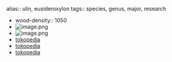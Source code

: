 alias:: ulin, eusideroxylon
tags:: species, genus, major, research

- wood-density:: 1050
- ![image.png](https://peach-geographical-bat-397.mypinata.cloud/ipfs/QmY5vd7kFWqXRjPQrgq5EPAyFj97yHpJPrtY4d9s86ybkV)
- ![image.png](https://peach-geographical-bat-397.mypinata.cloud/ipfs/QmYe2CdM9PvCT5sXjmksT7hozJAYA2hR3UV7eb4HXwmZMm)
- [tokopedia](https://www.tokopedia.com/agropurworejo/100-150cm-bibit-tanaman-kayu-ulin-iron-wood-kayu-besi-langka?extParam=ivf%3Dfalse%26src%3Dsearch)
- [tokopedia](https://www.tokopedia.com/mboll23/biji-ulin-atau-buah-biji-pohon-ulin-asli?extParam=ivf%3Dfalse%26src%3Dsearch)
- [tokopedia](https://www.tokopedia.com/mboll23/biji-ulin-atau-buah-biji-pohon-ulin-asli?extParam=ivf%3Dfalse%26src%3Dsearch)